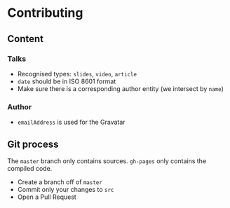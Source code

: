 # Contributing

## Content

### Talks
* Recognised types: `slides`, `video`, `article`
* `date` should be in ISO 8601 format
* Make sure there is a corresponding author entity (we intersect by `name`)

### Author
* `emailAddress` is used for the Gravatar

## Git process
The `master` branch only contains sources. `gh-pages` only contains the compiled
code.

* Create a branch off of ``master``
* Commit only your changes to ``src``
* Open a Pull Request
